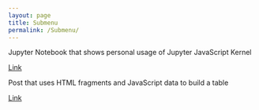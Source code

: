 ```yaml
---
layout: page
title: Submenu
permalink: /Submenu/
---
```

Jupyter Notebook that shows personal usage of Jupyter JavaScript Kernel

[Link](https://clairehzhao.github.io/claire/markdown/week5/jupyter/javascript/2022/09/25/javascriptmath.html)

Post that uses HTML fragments and JavaScript data to build a table

[Link](https://clairehzhao.github.io/claire/markdown/week5/jupyter/javascript/2022/09/25/jupyterjskernel.html)